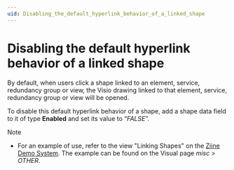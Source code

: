 ```yaml
---
uid: Disabling_the_default_hyperlink_behavior_of_a_linked_shape
---
```


# Disabling the default hyperlink behavior of a linked shape

By default, when users click a shape linked to an element, service, redundancy group or view, the Visio drawing linked to that element, service, redundancy group or view will be opened.

To disable this default hyperlink behavior of a shape, add a shape data field to it of type **Enabled** and set its value to “_FALSE_”.

> [!NOTE]
>
> - For an example of use, refer to the view "Linking Shapes" on the [Ziine Demo System](xref:ZiineDemoSystem). The example can be found on the Visual page _misc > OTHER_.
